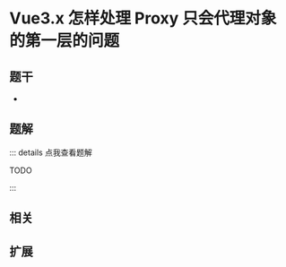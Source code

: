 # Vue3.x 怎样处理 Proxy 只会代理对象的第一层的问题


## 题干

- 



## 题解

::: details 点我查看题解

  TODO

:::



## 相关



## 扩展
